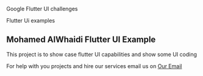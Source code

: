 Google Flutter UI challenges

Flutter Ui examples

## Mohamed AlWhaidi Flutter UI Example

This project is to show case flutter UI capabilities and show some UI coding


For help with you projects and hire our services email us on [Our Email](mailto:mohamedalwhaidi@gmail.com)